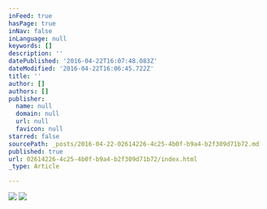 ```yaml
---
inFeed: true
hasPage: true
inNav: false
inLanguage: null
keywords: []
description: ''
datePublished: '2016-04-22T16:07:48.083Z'
dateModified: '2016-04-22T16:06:45.722Z'
title: ''
author: []
authors: []
publisher:
  name: null
  domain: null
  url: null
  favicon: null
starred: false
sourcePath: _posts/2016-04-22-02614226-4c25-4b0f-b9a4-b2f309d71b72.md
published: true
url: 02614226-4c25-4b0f-b9a4-b2f309d71b72/index.html
_type: Article

---
```

![](https://the-grid-user-content.s3-us-west-2.amazonaws.com/9c8ac215-7782-4c4c-b935-9b92cfb6f080.jpg)
![](https://the-grid-user-content.s3-us-west-2.amazonaws.com/024768d6-18f7-48e9-b469-5ec44a6c2f8c.jpg)